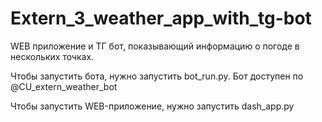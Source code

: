 # Extern_3_weather_app_with_tg-bot
 WEB приложение и ТГ бот, показывающий информацию о погоде в нескольких точках.

 Чтобы запустить бота, нужно запустить bot_run.py. Бот доступен по @CU_extern_weather_bot

 Чтобы запустить WEB-приложение, нужно запустить dash_app.py

